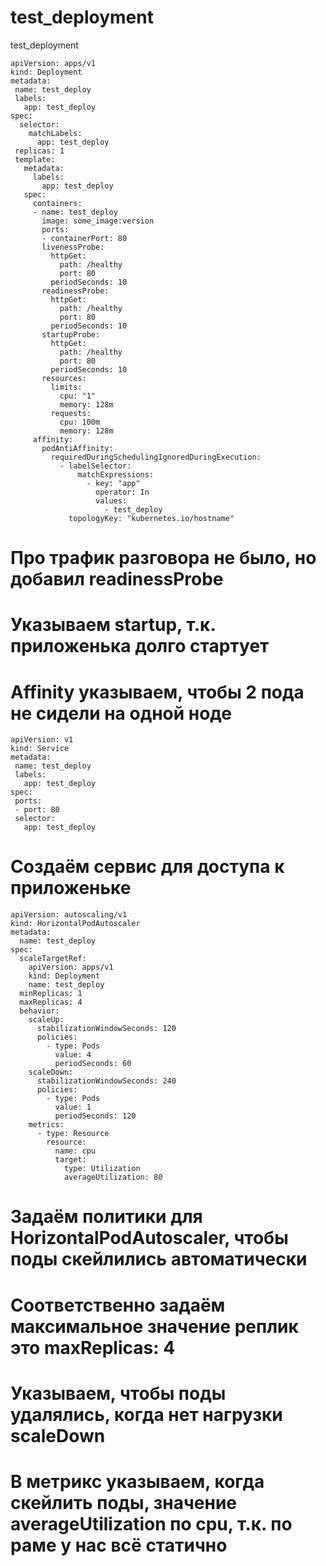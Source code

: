# test_deployment
test_deployment

```
apiVersion: apps/v1
kind: Deployment
metadata:
 name: test_deploy
 labels:
   app: test_deploy
spec:
  selector:
    matchLabels:
      app: test_deploy
 replicas: 1
 template:
   metadata:
     labels:
       app: test_deploy
   spec:
     containers:
     - name: test_deploy
       image: some_image:version
       ports:
       - containerPort: 80
       livenessProbe:
         httpGet:
           path: /healthy
           port: 80
         periodSeconds: 10
       readinessProbe:
         httpGet:
           path: /healthy
           port: 80
         periodSeconds: 10
       startupProbe:
         httpGet:
           path: /healthy
           port: 80
         periodSeconds: 10
       resources:
         limits:
           cpu: "1"
           memory: 128m
         requests:
           cpu: 100m
           memory: 128m
     affinity:
       podAntiAffinity:
         requiredDuringSchedulingIgnoredDuringExecution:
           - labelSelector:
               matchExpressions:
                 - key: "app"
                   operator: In
                   values:
                     - test_deploy
             topologyKey: "kubernetes.io/hostname"
```
# Про трафик разговора не было, но добавил readinessProbe
# Указываем startup, т.к. приложенька долго стартует
# Affinity указываем, чтобы 2 пода не сидели на одной ноде 

```
apiVersion: v1
kind: Service
metadata:
 name: test_deploy
 labels:
   app: test_deploy
spec:
 ports:
 - port: 80
 selector:
   app: test_deploy
```
# Создаём сервис для доступа к приложеньке
```
apiVersion: autoscaling/v1
kind: HorizontalPodAutoscaler
metadata:
  name: test_deploy
spec:
  scaleTargetRef:
    apiVersion: apps/v1
    kind: Deployment
    name: test_deploy
  minReplicas: 1
  maxReplicas: 4
  behavior:
    scaleUp:
      stabilizationWindowSeconds: 120
      policies:
        - type: Pods
          value: 4
          periodSeconds: 60
    scaleDown:
      stabilizationWindowSeconds: 240
      policies:
        - type: Pods
          value: 1
          periodSeconds: 120
    metrics:
      - type: Resource
        resource:
          name: cpu
          target:
            type: Utilization
            averageUtilization: 80
```
# Задаём политики для HorizontalPodAutoscaler, чтобы поды скейлились автоматически
# Соответственно задаём максимальное значение реплик это maxReplicas: 4
# Указываем, чтобы поды удалялись, когда нет нагрузки scaleDown
# В метрикс указываем, когда скейлить поды, значение averageUtilization по cpu, т.к. по раме у нас всё статично
